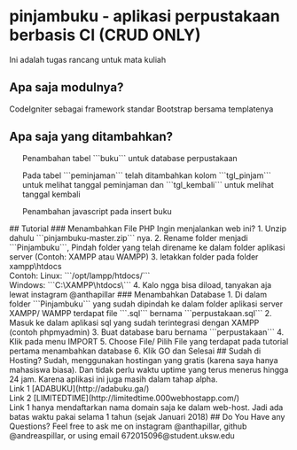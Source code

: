 # pinjambuku - aplikasi perpustakaan berbasis CI (CRUD ONLY)
Ini adalah tugas rancang untuk mata kuliah
## Apa saja modulnya?
CodeIgniter sebagai framework standar
Bootstrap bersama templatenya
## Apa saja yang ditambahkan?
<ul>Penambahan tabel ```buku``` untuk database perpustakaan</ul>
<ul>Pada tabel ```peminjaman``` telah ditambahkan kolom ```tgl_pinjam``` untuk melihat tanggal peminjaman dan ```tgl_kembali``` untuk melihat tanggal kembali</ul>
<ul>Penambahan javascript pada insert buku</ul>
## Tutorial
### Menambahkan File PHP
Ingin menjalankan web ini?
1. Unzip dahulu ```pinjambuku-master.zip``` nya.
2. Rename folder menjadi ```Pinjambuku```, Pindah folder yang telah direname ke dalam folder aplikasi server (Contoh: XAMPP atau WAMPP)
3. letakkan folder pada folder xampp\htdocs<br/>
   Contoh: Linux: ```/opt/lampp/htdocs/```<br/>
           Windows: ```C:\XAMPP\htdocs\```
4. Kalo ngga bisa diload, tanyakan aja lewat instagram @anthapillar
### Menambahkan Database
1. Di dalam folder ```Pinjambuku``` yang sudah dipindah ke dalam folder aplikasi server XAMPP/ WAMPP terdapat file ```.sql``` bernama ```perpustakaan.sql```
2. Masuk ke dalam aplikasi sql yang sudah terintegrasi dengan XAMPP (contoh phpmyadmin)
3. Buat database baru bernama ```perpustakaan```
4. Klik pada menu IMPORT
5. Choose File/ Pilih File yang terdapat pada tutorial pertama menambahkan database
6. Klik GO dan Selesai
## Sudah di Hosting?
Sudah, menggunakan hostingan yang gratis (karena saya hanya mahasiswa biasa). Dan tidak perlu waktu uptime yang terus menerus hingga 24 jam. Karena aplikasi ini juga masih dalam tahap alpha.<br/>
Link 1 [ADABUKU](http://adabuku.ga/)<br/>
Link 2 [LIMITEDTIME](http://limitedtime.000webhostapp.com/)<br/>
Link 1 hanya mendaftarkan nama domain saja ke dalam web-host. Jadi ada batas waktu pakai selama 1 tahun (sejak Januari 2018)
## Do You Have any Questions?
Feel free to ask me on instagram @anthapillar, github @andreaspillar, or using email 672015096@student.uksw.edu
